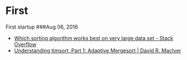 # First
First startup
###Aug 06, 2016
- [Which sorting algorithm works best on very large data set - Stack Overflow](http://stackoverflow.com/questions/32234711/which-sorting-algorithm-works-best-on-very-large-data-set) 
- [Understanding timsort, Part 1: Adaptive Mergesort | David R. MacIver](http://www.drmaciver.com/2010/01/understanding-timsort-1adaptive-mergesort/) 
